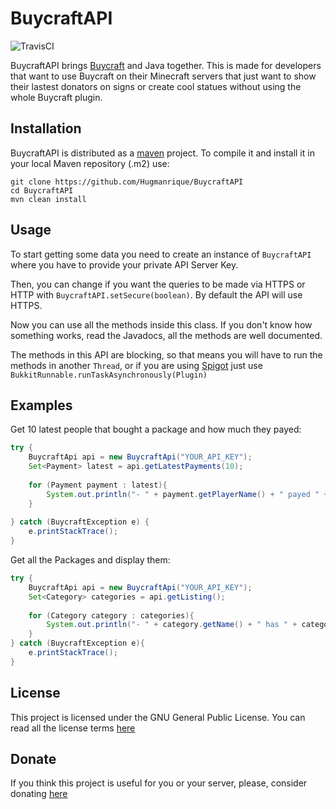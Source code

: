 # BuycraftAPI
![TravisCI](https://travis-ci.org/hugmanrique/BuycraftAPI.svg?branch=master)

BuycraftAPI brings [Buycraft](https://buycraft.net) and Java together. This is made for developers that want to use Buycraft on their Minecraft servers that just want to show their lastest donators on signs or create cool statues without using the whole Buycraft plugin.

## Installation
BuycraftAPI is distributed as a [maven](http://maven.apache.org/) project. To compile it and install it in your local Maven repository (.m2) use:

```
git clone https://github.com/Hugmanrique/BuycraftAPI
cd BuycraftAPI
mvn clean install
```

## Usage
To start getting some data you need to create an instance of `BuycraftAPI` where you have to provide your private API Server Key.

Then, you can change if you want the queries to be made via HTTPS or HTTP with `BuycraftAPI.setSecure(boolean)`. By default the API will use HTTPS.

Now you can use all the methods inside this class. If you don't know how something works, read the Javadocs, all the methods are well documented.

The methods in this API are blocking, so that means you will have to run the methods in another `Thread`, or if you are using [Spigot](https://spigotmc.org) just use `BukkitRunnable.runTaskAsynchronously(Plugin)`

## Examples
Get 10 latest people that bought a package and how much they payed:

```java
try {
    BuycraftApi api = new BuycraftApi("YOUR_API_KEY");
    Set<Payment> latest = api.getLatestPayments(10);
    
    for (Payment payment : latest){
        System.out.println("- " + payment.getPlayerName() + " payed " + payment.getAmount() + payment.getCurrencySymbol());
    }
    
} catch (BuycraftException e) {
    e.printStackTrace();
}
```

Get all the Packages and display them:
```java
try {
    BuycraftApi api = new BuycraftApi("YOUR_API_KEY");
    Set<Category> categories = api.getListing();
    
    for (Category category : categories){
        System.out.println("- " + category.getName() + " has " + category.getPackages().size() + " packages and " + category.getSubCategories().size() + " subcategories");
    }
} catch (BuycraftException e){
    e.printStackTrace();
}
```

## License
This project is licensed under the GNU General Public License. You can read all the license terms [here](LICENSE)

## Donate
If you think this project is useful for you or your server, please, consider donating [here](https://hugmanrique.me/donate/)